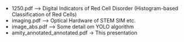 - 1250.pdf --> Digital Indicators of Red Cell Disorder (Histogram-based Classification of Red Cells) 
- imaging.pdf --> Optical Hardware of STEM SIM etc. 
- image_abs.pdf --> Some detail om YOLO algorithm 
- amity_annotated_annotated.pdf -> This presentation
